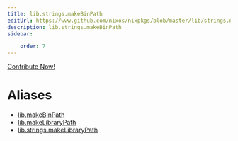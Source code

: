 ```yaml
---
title: lib.strings.makeBinPath
editUrl: https://www.github.com/nixos/nixpkgs/blob/master/lib/strings.nix#L264C5
description: lib.strings.makeBinPath
sidebar:

    order: 7
---
```


<a href="https://www.github.com/nixos/nixpkgs/blob/master/lib/strings.nix#L264C5">Contribute Now!</a>


# Aliases

- [lib.makeBinPath](/nix-doc-comments/reference/lib/lib-makeBinPath)
- [lib.makeLibraryPath](/nix-doc-comments/reference/lib/lib-makeLibraryPath)
- [lib.strings.makeLibraryPath](/nix-doc-comments/reference/lib/strings/lib-strings-makeLibraryPath)


